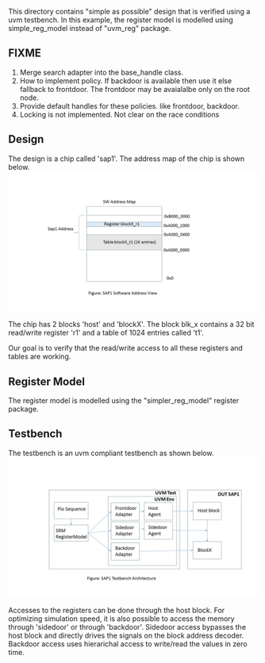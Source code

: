This directory contains "simple as possible" design that is verified using a uvm testbench.
In this example, the register model is modelled using simple_reg_model instead of "uvm_reg" package.

## FIXME
1. Merge search adapter into the base_handle class.  
2. How to implement policy. If backdoor is available then use it else fallback to frontdoor. The
frontdoor may be avaialalbe only on the root node.  
3. Provide default handles for these policies. like frontdoor, backdoor.  
4. Locking is not implemented. Not clear on the race conditions 

## Design
The design is a chip called 'sap1'. The address map of the chip is shown below.
![AddressMap](docs/addr_map.jpg)

The chip has 2 blocks 'host' and 'blockX'. The block blk_x contains a 32 bit read/write
register 'r1' and a table of 1024 entries called 't1'.

Our goal is to verify that the read/write access to all these registers and tables are working.

## Register Model
The register model is modelled using the "simpler_reg_model" register package.

## Testbench
The testbench is an uvm compliant testbench as shown below. 
![Testbench](docs/tb.jpg)

Accesses to the registers can be done
through the host block. For optimizing simulation speed, it is also possible to access the memory
through 'sidedoor' or through 'backdoor'. Sidedoor access bypasses the host block and directly drives the 
signals on the block address decoder. Backdoor access uses hierarichal access to write/read the values in zero time.

